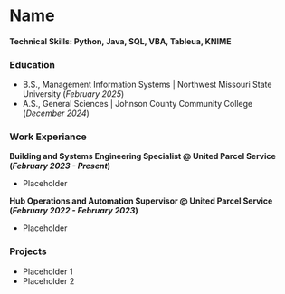 # Name

#### Technical Skills: Python, Java, SQL, VBA, Tableua, KNIME 

### Education
- B.S., Management Information Systems | Northwest Missouri State University (_February 2025_)
- A.S., General Sciences | Johnson County Community College (_December 2024_)

### Work Experiance
**Building and Systems Engineering Specialist @ United Parcel Service (_February 2023 - Present_)**
- Placeholder

**Hub Operations and Automation Supervisor @ United Parcel Service (_February 2022 - February 2023_)**
- Placeholder

### Projects
- Placeholder 1
- Placeholder 2
